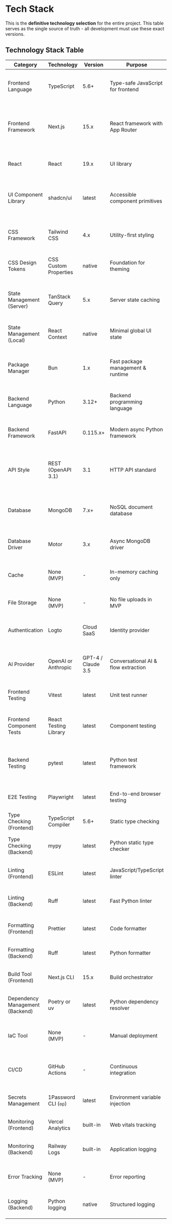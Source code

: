 # Tech Stack

This is the **definitive technology selection** for the entire project. This table serves as the single source of truth - all development must use these exact versions.

## Technology Stack Table

| Category | Technology | Version | Purpose | Rationale |
|----------|-----------|---------|---------|-----------|
| Frontend Language | TypeScript | 5.6+ | Type-safe JavaScript for frontend | Strict mode enabled, catch errors at compile time, better DX with autocomplete |
| Frontend Framework | Next.js | 15.x | React framework with App Router | React Server Components, built-in optimization, Vercel deployment, App Router for file-based routing |
| React | React | 19.x | UI library | Required by Next.js 15, concurrent features, RSC support |
| UI Component Library | shadcn/ui | latest | Accessible component primitives | Radix UI base, full customization, copy-paste not npm install, integrates with Tailwind |
| CSS Framework | Tailwind CSS | 4.x | Utility-first styling | Consumes CSS design tokens, minimal bundle with tree-shaking, rapid prototyping |
| CSS Design Tokens | CSS Custom Properties | native | Foundation for theming | Dynamic context colors, consistent design system, no build tool needed |
| State Management (Server) | TanStack Query | 5.x | Server state caching | Automatic refetching, optimistic updates, request deduplication, cache invalidation |
| State Management (Local) | React Context | native | Minimal global UI state | Current context ID, theme state, lightweight for few use cases |
| Package Manager | Bun | 1.x | Fast package management & runtime | 10x faster than npm, native TypeScript, workspace support, single tool for install + run |
| Backend Language | Python | 3.12+ | Backend programming language | Type hints with mypy, async/await support, rich ecosystem for AI |
| Backend Framework | FastAPI | 0.115.x+ | Modern async Python framework | Auto OpenAPI docs, async/await native, Pydantic validation, high performance |
| API Style | REST (OpenAPI 3.1) | 3.1 | HTTP API standard | FastAPI auto-generates spec, easy frontend codegen, well-understood paradigm |
| Database | MongoDB | 7.x+ | NoSQL document database | Flexible schema for evolving models, free tier (512MB), JSON-like documents map to Pydantic |
| Database Driver | Motor | 3.x | Async MongoDB driver | Native async/await support, required for FastAPI async endpoints |
| Cache | None (MVP) | - | In-memory caching only | Defer to post-MVP; use TanStack Query client-side cache, Python functools.lru_cache |
| File Storage | None (MVP) | - | No file uploads in MVP | Future: Vercel Blob or S3 for user avatars |
| Authentication | Logto | Cloud SaaS | Identity provider | Managed service, OAuth 2.0, JWT tokens, Next.js + Python SDKs, free tier |
| AI Provider | OpenAI or Anthropic | GPT-4 / Claude 3.5 | Conversational AI & flow extraction | Streaming support, function calling for structured output, high quality responses |
| Frontend Testing | Vitest | latest | Unit test runner | Fast, Vite-native, compatible with Jest API, ESM support |
| Frontend Component Tests | React Testing Library | latest | Component testing | Accessibility-focused, user-centric queries, integrates with Vitest |
| Backend Testing | pytest | latest | Python test framework | Async support (pytest-asyncio), fixtures, parametrize, coverage (pytest-cov) |
| E2E Testing | Playwright | latest | End-to-end browser testing | Multi-browser, codegen, trace viewer, fast parallel execution |
| Type Checking (Frontend) | TypeScript Compiler | 5.6+ | Static type checking | Strict mode, catches type errors pre-runtime |
| Type Checking (Backend) | mypy | latest | Python static type checker | Strict mode, validates Pydantic models, enforces type hints |
| Linting (Frontend) | ESLint | latest | JavaScript/TypeScript linter | Next.js config, accessibility rules (jsx-a11y), catch common mistakes |
| Linting (Backend) | Ruff | latest | Fast Python linter | Replaces Flake8 + Black, 100x faster, auto-fix, includes formatter |
| Formatting (Frontend) | Prettier | latest | Code formatter | Consistent code style, integrates with ESLint, auto-format on save |
| Formatting (Backend) | Ruff | latest | Python formatter | Same tool as linter, consistent with Black style |
| Build Tool (Frontend) | Next.js CLI | 15.x | Build orchestrator | Built-in Turbopack, code splitting, image optimization, RSC bundling |
| Dependency Management (Backend) | Poetry or uv | latest | Python dependency resolver | Lock files, virtual env management, deterministic builds |
| IaC Tool | None (MVP) | - | Manual deployment | Defer to post-MVP; use Railway/Vercel CLIs and GitHub Actions for now |
| CI/CD | GitHub Actions | - | Continuous integration | Free for public repos, matrix builds, secrets management via 1Password |
| Secrets Management | 1Password CLI (`op`) | latest | Environment variable injection | No .env files in repo, `op run` for local dev, service accounts for CI |
| Monitoring (Frontend) | Vercel Analytics | built-in | Web vitals tracking | Free tier, Core Web Vitals, page load metrics |
| Monitoring (Backend) | Railway Logs | built-in | Application logging | Free tier, stdout/stderr capture, basic metrics |
| Error Tracking | None (MVP) | - | Error reporting | Defer to post-MVP; consider Sentry when budget allows |
| Logging (Backend) | Python logging | native | Structured logging | JSON logs to stdout, Railway captures automatically |
